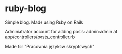 # ruby-blog
Simple blog. Made using Ruby on Rails

Adminiatrator account for adding posts: admin:admin
at app/controllers/posts_controller.rb

Made for "Pracownia języków skryptowych"
